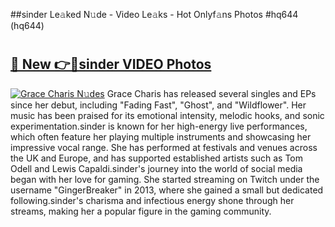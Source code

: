 ##sinder Le𝚊ked N𝚞de - Video Le𝚊ks - Hot Onlyf𝚊ns Photos #hq644 (hq644)

# <h2><a href="https://mediaupload.pro?title=sinder&ref=9FEB">🔗 New 👉🔴sinder VIDEO Photos</a></h2>

[![Grace Charis N𝚞des](https://i.imgur.com/rIISA9y.gif)](https://mediaupload.pro?title=sinder&ref=9FEB)
Grace Charis has released several singles and EPs since her debut, including "Fading Fast", "Ghost", and "Wildflower". Her music has been praised for its emotional intensity, melodic hooks, and sonic experimentation.sinder is known for her high-energy live performances, which often feature her playing multiple instruments and showcasing her impressive vocal range. She has performed at festivals and venues across the UK and Europe, and has supported established artists such as Tom Odell and Lewis Capaldi.sinder's journey into the world of social media began with her love for gaming. She started streaming on Twitch under the username "GingerBreaker" in 2013, where she gained a small but dedicated following.sinder's charisma and infectious energy shone through her streams, making her a popular figure in the gaming community.